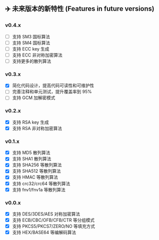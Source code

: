 ## ✈️ 未来版本的新特性 (Features in future versions)

### v0.4.x

* [ ] 支持 SM3 国标算法
* [ ] 支持 SM4 国标算法
* [ ] 支持 ECC key 生成
* [ ] 支持 ECC 非对称加密算法
* [ ] 支持更多的散列算法

### v0.3.x

* [x] 简化代码设计，提高代码可读性和可维护性
* [ ] 完善注释和单元测试，提升覆盖率到 95%
* [ ] 支持 GCM 加解密模式

### v0.2.x

* [x] 支持 RSA key 生成
* [x] 支持 RSA 非对称加密算法

### v0.1.x

* [x] 支持 MD5 散列算法
* [x] 支持 SHA1 散列算法
* [x] 支持 SHA256 等散列算法
* [x] 支持 SHA512 等散列算法
* [x] 支持 HMAC 等散列算法
* [x] 支持 crc32/crc64 等散列算法
* [x] 支持 fnv1/fnv1a 等散列算法

### v0.0.x

* [x] 支持 DES/3DES/AES 对称加密算法
* [x] 支持 ECB/CBC/OFB/CFB/CTR 等分组模式
* [x] 支持 PKCS5/PKCS7/ZERO/NO 等填充方式
* [x] 支持 HEX/BASE64 等编解码算法